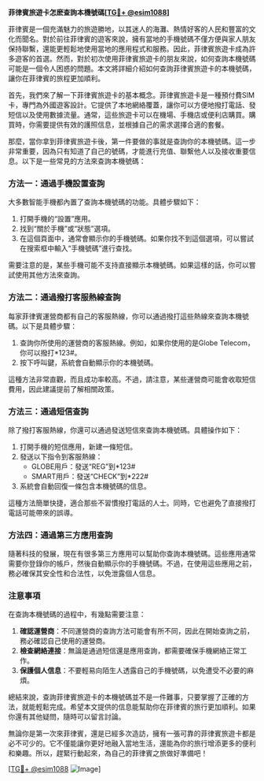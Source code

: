 **菲律賓旅遊卡怎麽查詢本機號碼[[TG💪+ @esim1088](https://t.me/s/esim1088)]**

菲律賓是一個充滿魅力的旅遊勝地，以其迷人的海灘、熱情好客的人民和豐富的文化而聞名。對於前往菲律賓的遊客來說，擁有當地的手機號碼不僅方便與家人朋友保持聯繫，還能更輕鬆地使用當地的應用程式和服務。因此，菲律賓旅遊卡成為許多遊客的首選。然而，對於初次使用菲律賓旅遊卡的朋友來說，如何查詢本機號碼可能是一個令人困惑的問題。本文將詳細介紹如何查詢菲律賓旅遊卡的本機號碼，讓你在菲律賓的旅程更加順利。

首先，我們來了解一下菲律賓旅遊卡的基本概念。菲律賓旅遊卡是一種預付費SIM卡，專門為外國遊客設計。它提供了本地網絡覆蓋，讓你可以方便地撥打電話、發短信以及使用數據流量。通常，這些旅遊卡可以在機場、手機店或便利店購買。購買時，你需要提供有效的護照信息，並根據自己的需求選擇合適的套餐。

那麼，當你拿到菲律賓旅遊卡後，第一件要做的事就是查詢你的本機號碼。這一步非常重要，因為只有知道了自己的號碼，才能進行充值、聯繫他人以及接收重要信息。以下是一些常見的方法來查詢本機號碼：

### 方法一：通過手機設置查詢

大多數智能手機都內置了查詢本機號碼的功能。具體步驟如下：

1. 打開手機的“設置”應用。
2. 找到“關於手機”或“狀態”選項。
3. 在這個頁面中，通常會顯示你的手機號碼。如果你找不到這個選項，可以嘗試在搜索框中輸入“手機號碼”進行查找。

需要注意的是，某些手機可能不支持直接顯示本機號碼。如果這樣的話，你可以嘗試使用其他方法來查詢。

### 方法二：通過撥打客服熱線查詢

每家菲律賓運營商都有自己的客服熱線，你可以通過撥打這些熱線來查詢本機號碼。以下是具體步驟：

1. 查詢你所使用的運營商的客服熱線。例如，如果你使用的是Globe Telecom，你可以撥打*123#。
2. 按下呼叫鍵，系統會自動顯示你的本機號碼。

這種方法非常直觀，而且成功率較高。不過，請注意，某些運營商可能會收取短信費用，因此建議提前了解相關政策。

### 方法三：通過短信查詢

除了撥打客服熱線，你還可以通過發送短信來查詢本機號碼。具體操作如下：

1. 打開手機的短信應用，新建一條短信。
2. 發送以下指令到客服熱線：
   - GLOBE用戶：發送“REG”到*123#
   - SMART用戶：發送“CHECK”到*222#
3. 系統會自動回復一條包含本機號碼的信息。

這種方法簡單快捷，適合那些不習慣撥打電話的人士。同時，它也避免了直接撥打電話可能帶來的誤導。

### 方法四：通過第三方應用查詢

隨著科技的發展，現在有很多第三方應用可以幫助你查詢本機號碼。這些應用通常需要你登錄你的帳戶，然後自動顯示你的手機號碼。不過，在使用這些應用之前，務必確保其安全性和合法性，以免泄露個人信息。

### 注意事項

在查詢本機號碼的過程中，有幾點需要注意：

1. **確認運營商**：不同運營商的查詢方法可能會有所不同，因此在開始查詢之前，務必確認自己使用的運營商。
2. **檢查網絡連接**：無論是通過短信還是應用查詢，都需要確保手機網絡正常工作。
3. **保護個人信息**：不要輕易向陌生人透露自己的手機號碼，以免遭受不必要的麻煩。

總結來說，查詢菲律賓旅遊卡的本機號碼並不是一件難事，只要掌握了正確的方法，就能輕鬆完成。希望本文提供的信息能幫助你在菲律賓的旅行更加順利。如果你還有其他疑問，隨時可以留言討論。

無論你是第一次來菲律賓，還是已經多次造訪，擁有一張可靠的菲律賓旅遊卡都是必不可少的。它不僅能讓你更好地融入當地生活，還能為你的旅行增添更多的便利和樂趣。所以，趕緊行動起來，為自己的菲律賓之旅做好準備吧！

[[TG💪+ @esim1088](https://t.me/s/esim1088) ![Image](https://i.postimg.cc/4NQfJmqS/Snipaste-2025-05-13-00-14-12.png)]
